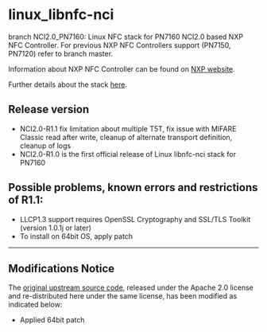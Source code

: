 linux_libnfc-nci
================

branch NCI2.0_PN7160: Linux NFC stack for PN7160 NCI2.0 based NXP NFC Controller.
For previous NXP NFC Controllers support (PN7150, PN7120) refer to branch master.

Information about NXP NFC Controller can be found on [NXP website](https://www.nxp.com/products/identification-and-security/nfc/nfc-reader-ics:NFC-READER).

Further details about the stack [here](https://www.nxp.com/doc/AN13287).

Release version
---------------
- NCI2.0-R1.1 fix limitation about multiple T5T, fix issue with MIFARE Classic read after write, cleanup of alternate transport definition, cleanup of logs 
- NCI2.0-R1.0 is the first official release of Linux libnfc-nci stack for PN7160

Possible problems, known errors and restrictions of R1.1:
---------------------------------------------------------
- LLCP1.3 support requires OpenSSL Cryptography and SSL/TLS Toolkit (version 1.0.1j or later)
- To install on 64bit OS, apply patch

---

Modifications Notice
--------------------
The [original upstream source code](https://github.com/NXPNFCLinux/linux_libnfc-nci), released under the Apache 2.0 license and re-distributed here under the same license, has been modified as indicated below:

- Applied 64bit patch

